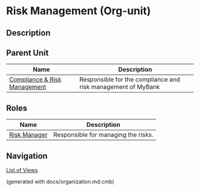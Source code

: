 # Risk Management (Org-unit)
## Description



## Parent Unit
| Name | Description |
|---|---|
| [Compliance & Risk Management](../../mybank/compliance/compliance-org.md) | Responsible for the compliance and risk management of MyBank |

## Roles
| Name | Description |
|---|---|
| [Risk Manager](../../mybank/compliance/risk-manager.md) | Responsible for managing the risks. |


## Navigation
[List of Views](../../views.md)

(generated with docs/organization.md.cmb)
